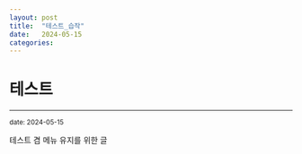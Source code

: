 ```yaml
---
layout: post
title:  "테스트_습작"
date:   2024-05-15
categories:
---
```


테스트
=============
- - -
  <sup>date:   2024-05-15</sup>

테스트 겸 메뉴 유지를 위한 글
